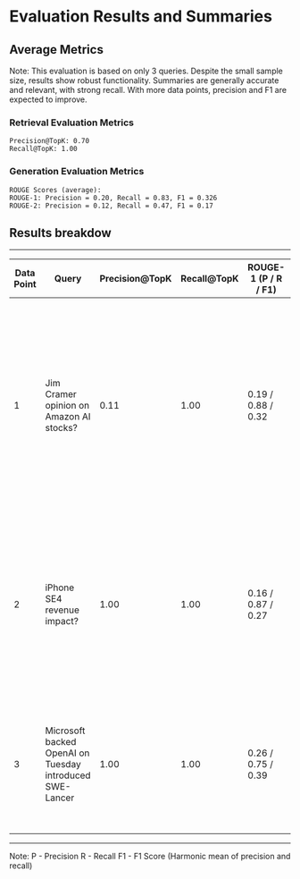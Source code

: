 # Evaluation Results and Summaries

## Average Metrics

Note: This evaluation is based on only 3 queries. Despite the small sample size, results show robust functionality. Summaries are generally accurate and relevant, with strong recall. With more data points, precision and F1 are expected to improve.

### Retrieval Evaluation Metrics
```
Precision@TopK: 0.70
Recall@TopK: 1.00
```
### Generation Evaluation Metrics
```
ROUGE Scores (average):
ROUGE-1: Precision = 0.20, Recall = 0.83, F1 = 0.326
ROUGE-2: Precision = 0.12, Recall = 0.47, F1 = 0.17
```

## Results breakdow
---------------------------------------------------------------------------------------------------------------------------------------------------------------------------
| Data Point | Query                                                    | Precision@TopK | Recall@TopK | ROUGE-1 (P / R / F1) | ROUGE-2 (P / R / F1) | Generated Summary 
|------------|----------------------------------------------------------|----------------|-------------|----------------------|----------------------|----------------------
| 1          | Jim Cramer opinion on Amazon AI stocks?                  | 0.11           | 1.00        | 0.19 / 0.88 / 0.32   | 0.10 / 0.48 / 0.17   |  Jim Cramer expressed cautious optimism about Amazon.com, Inc. (AMZN) in AI, noting strong Q3 earnings but weaker cloud growth in Q4. He sees AMZN as a top AI stock but suggests others may yield higher returns
| 2          | iPhone SE4 revenue impact?                               | 1.00           | 1.00        | 0.16 / 0.87 / 0.27   | 0.06 / 0.36 / 0.10   |  UBS analysts report Apple’s iPhone SE4 launch is not expected to affect revenue guidance, implying minimal financial impact despite consumer interest.
| 3          | Microsoft backed OpenAI on Tuesday introduced SWE-Lancer | 1.00           | 1.00        | 0.26 / 0.75 / 0.39   | 0.20 / 0.58 / 0.29   |  Microsoft-backed OpenAI introduced SWE-Lancer, showcasing innovation in AI with strong alignment to enterprise adoption.
---------------------------------------------------------------------------------------------------------------------------------------------------------------------------

Note: 
P - Precision
R - Recall
F1 - F1 Score (Harmonic mean of precision and recall)
  
